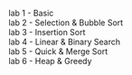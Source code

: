 lab 1 - Basic\
lab 2 - Selection & Bubble Sort\
lab 3 - Insertion Sort\
lab 4 - Linear & Binary Search\
lab 5 - Quick & Merge Sort\
lab 6 - Heap & Greedy